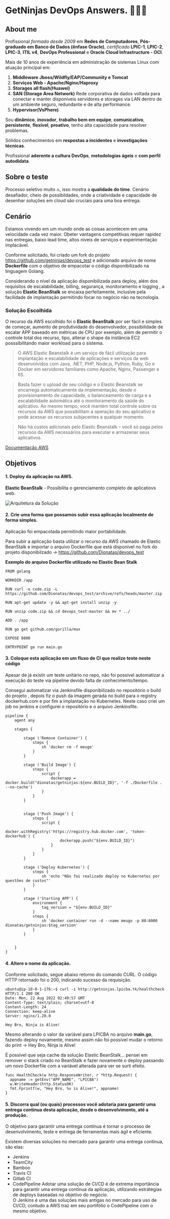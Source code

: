 # GetNinjas DevOps Answers. 🚀🚀🚀

## About me

Profissional *formado desde 2009* em **Redes de Computadores**, **Pós-graduado em Banco de Dados (ênfase Oracle)**, *certificado* **LPIC-1**, **LPIC-2**, **LPIC-3**, **ITIL v4**, **DevOps Professional** e **Oracle Cloud Infrastructure - OCI**.

Mais de 10 anos de experiência em administração de sistemas Linux com atuação principal em:
1) **Middleware Jboss/Wildfly/EAP/Community e Tomcat**
2) **Serviços Web - Apache/Nginx/Haproxy**
3) **Storages all flash(Huawei)**
4) **SAN (Storage Area Network)** Rede corporativa de dados voltada para conectar e manter disponíveis servidores e storages via LAN dentro de um ambiente seguro, redundante e de alta performance.
4) **Hypervisor(VsPhere)**<br>

Sou **dinâmico**, **inovador**, **trabalho bem em equipe**, **comunicativo**, **persistente**, **flexível**, **proativo**, tenho alta capacidade para resolver problemas. <br>

Sólidos conhecimentos em **respostas a incidentes** e **investigações técnicas**. <br>

Profissional **aderente a cultura DevOps**, **metodologias ágeis** e **com perfil autodidata**. <br>


## Sobre o teste
Processo seletivo muito 🔝, isso mostra a **qualidade do time**. Cenário desafiador, cheio de possibildades, onde a criatividade e capacidade de desenhar soluções em cloud são cruciais para uma boa entrega.<br>


## Cenário
Estamos vivendo em um mundo onde as coisas acontecem em uma velocidade cada vez maior. Obeter vantagens competitivas requer rapidez nas entregas, baixo lead time, altos níveis de serviços e experimentação implacável. <br>

Conforme solicitado, foi criado um fork do projeto https://github.com/getninjas/devops_test e adicionado arquivo de nome **Dockerfile** com o objetivo de empacotar o código disponibilizado na linguagem Golang.

Considerando o nível da aplicação disponibilizada para deploy, além dos requisitos de escalabilidade, billing, segurança, monitoramento e logging , a solução **Elastic BeanStalk** se encaixa perfeitamente, inclusive pela facilidade de implantação permitindo focar no negócio não na tecnologia. 


### Solução Escolhida 
O recurso da AWS escolhido foi o **Elastic BeanStalk** por ser fácil e simples de começar, aumento de produtividade do desenvolvedor, possibilidade de escalar APP baseado em métricas de CPU por exemplo, além de permitir o controle total dos recurso, tipo, alterar o shape da instância EC2 posssibilitando maior workload para o sistema. <br>


>O AWS Elastic Beanstalk é um serviço de fácil utilização para implantação e escalabilidade de aplicações e serviços da web desenvolvidos com Java, .NET, PHP, Node.js, Python, Ruby, Go e Docker em servidores familiares como Apache, Nginx, Passenger e IIS.<br>

>Basta fazer o upload de seu código e o Elastic Beanstalk se encarrega automaticamente da implementação, desde o provisionamento de capacidade, o balanceamento de carga e a escalabilidade automática até o monitoramento da saúde do aplicativo. Ao mesmo tempo, você mantém total controle sobre os recursos da AWS que possibilitam a operação do seu aplicativo e pode acessar os recursos subjacentes a qualquer momento.<br>

>Não há custos adicionais pelo Elastic Beanstalk – você só paga pelos recursos da AWS necessários para executar e armazenar seus aplicativos.

[Documentação AWS](https://aws.amazon.com/pt/elasticbeanstalk/)


## Objetivos

#### 1. Deploy da aplicação na AWS.

**Elastic BeanStalk** - Possibilita o gerenciamento completo de aplicatiovs web. <br>

![Arquitetura da Solução](./images/architecture.jpg)

#### 2. Crie uma forma que possamos subir essa aplicação localmente de forma simples.
Aplicação foi empacotada permitindo maior portabilidade. <br>

Para subir a aplicação basta utilizar o recurso da AWS chamado de Elastic BeanStalk e importar o arquivo Dockerfile que está disponível no fork do projeto disponibilzado -> https://github.com/Dionatas/devops_test <br>

**Exemplo do arquivo Dockerfile utilizado no Elastic Bean Stalk**

```
FROM golang

WORKDIR /app

RUN curl -o code.zip -L https://github.com/Dionatas/devops_test/archive/refs/heads/master.zip

RUN apt-get update -y && apt-get install unzip -y

RUN unzip code.zip && cd devops_test-master && mv * ../

ADD . /app

RUN go get github.com/gorilla/mux

EXPOSE 8000

ENTRYPOINT go run main.go

```

#### 3. Coloque esta aplicação em um fluxo de CI que realize teste neste código
Apesar de já existir um teste unitário no repo, não foi possivel automatizar a execução do teste via pipeline devido falta de conhecimento/tempo. 

Consegui automatizar via Jenkinsfile disponibilizado no repositório o build do projeto , depois fiz o push da imagem gerada no build para o registry dockerhub.com e por fim a implantação no Kubernetes. Neste caso criei um job no jenkins e configurei o repositório e o arquivo Jenkinsfile. 

```
pipeline {
    agent any 

    stages {
        
        stage ('Remove Container') {
            steps {
                sh 'docker rm -f meugo'
            }
        } 
        
        stage ('Build Image') {
            steps {
                script {
                    dockerapp = docker.build("dionatas/getninjas:${env.BUILD_ID}", '-f ./Dockerfile . --no-cache')
                }
            }
        }
        

        stage ('Push Image') {
            steps {
                script {
                    docker.withRegistry('https://registry.hub.docker.com', 'token-dockerhub') {
                        dockerapp.push("${env.BUILD_ID}")
                    }
                }
            }
        }

        stage ('Deploy Kubernetes') {
            steps {
                sh 'echo "Não foi realizado deploy no Kubernetes por questões de custos"'
            }
        } 

        stage ('Starting APP') {
            environment {
                tag_version = "${env.BUILD_ID}"
            }
            steps {
                sh 'docker container run -d --name meugo -p 80:8000 dionatas/getninjas:$tag_version'
            }
        }   
    
    
    }
}

```

#### 4. Altere o nome da aplicação.

Conforme solicitado, segue abaixo retorno do comando CURL. O código HTTP retornado foi o 200, indicando sucesso da requisição. 

``` 
ubuntu@ip-10-0-1-176:~$ curl -i http://getninjas.lpicba.tk/healthcheck
HTTP/1.1 200 OK
Date: Mon, 22 Aug 2022 02:49:57 GMT
Content-Type: text/plain; charset=utf-8
Content-Length: 24
Connection: keep-alive
Server: nginx/1.20.0

Hey Bro, Ninja is Alive!
```

Mesmo alterando o valor da variável para LPICBA no arquivo **main.go**, fazendo deploy novamente, mesmo assim não foi possível mudar o retorno do print -> Hey Bro, Ninja is Alive! <br> 

É possível que seja cache da solução Elastic BeanStalk... pensei em remover o stack criado no BeanStalk e fazer novamente o deploy passando um novo Dockerfile com a variável alterada para ver se surti efeito. 


```
func HealthCheck(w http.ResponseWriter, r *http.Request) {
  appname := getEnv("APP_NAME", "LPICBA")
  w.WriteHeader(http.StatusOK)
  fmt.Fprintf(w, "Hey Bro, %v is Alive!", appname)
}
```

#### 5. Discorra qual (ou quais) processos você adotaria para garantir uma entrega contínua desta aplicação, desde o desenvolvimento, até a produção.
O objetivo para garantir uma entrega contínua é tornar o processo de desenvolvimento, teste e entrega de ferramentas mais ágil e eficiente. <br>

Existem diversas soluções no mercado para garantir uma entrega contínua, são elas:
- Jenkins
- TeamCity
- Bamboo
- Travis CI
- Gitlab CI 
- CodePipeline
Adotar uma solução de CI/CD é de extrema importância para garantir uma entrega contínua da aplicação, utilizando estrátégias de deploys baseadas no objetivo do negócio. <br>
O Jenkins é uma das soluções mais antigas no mercado para uso de CI/CD, contudo a AWS traz em seu portifólio o CodePipeline com o mesmo objetivo. 